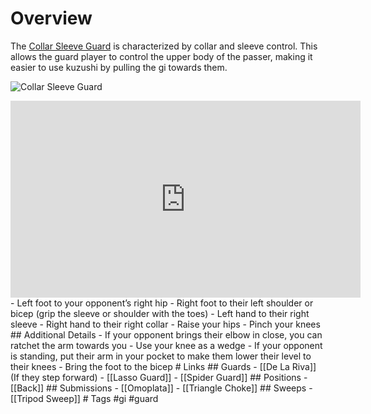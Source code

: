 # Overview
The <u>Collar Sleeve Guard</u> is characterized by collar and sleeve control. This allows the guard player to control the upper body of the passer, making it easier to use kuzushi by pulling the gi towards them.

![Collar Sleeve Guard](https://sf.ezoiccdn.com/ezoimgfmt/grapplinginsider.com/wp-content/uploads/2020/07/collar_sleeve_Lachlan-595xh.png?ezimgfmt=ng:webp/ngcb2)
<iframe width="560" height="315" src="https://www.youtube.com/embed/xEUf8kxcuBU" title="YouTube video player" frameborder="0" allow="accelerometer; autoplay; clipboard-write; encrypted-media; gyroscope; picture-in-picture; web-share" allowfullscreen></iframe>
- Left foot to your opponent’s right hip
- Right foot to their left shoulder or bicep (grip the sleeve or shoulder with the toes)
- Left hand to their right sleeve
- Right hand to their right collar
- Raise your hips
- Pinch your knees
## Additional Details
- If your opponent brings their elbow in close, you can ratchet the arm towards you
	- Use your knee as a wedge
- If your opponent is standing, put their arm in your pocket to make them lower their level to their knees
- Bring the foot to the bicep
# Links
## Guards
- [[De La Riva]] (If they step forward)
- [[Lasso Guard]]
- [[Spider Guard]]
## Positions
- [[Back]]
## Submissions
- [[Omoplata]]
- [[Triangle Choke]]
## Sweeps
- [[Tripod Sweep]]
# Tags
#gi #guard 
